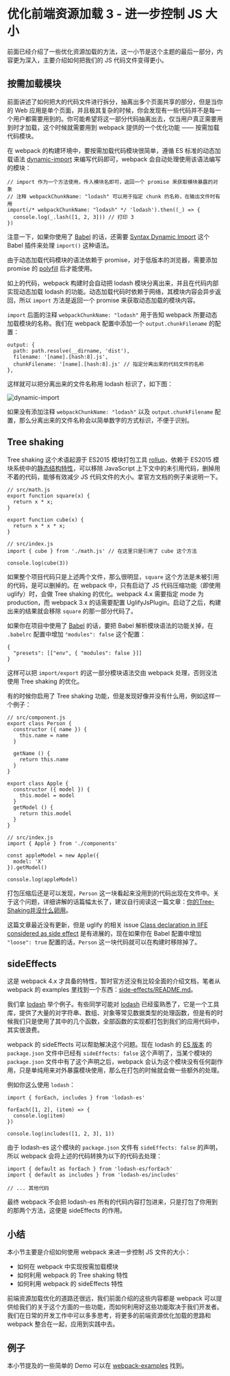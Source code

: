 # 优化前端资源加载 3 - 进一步控制 JS 大小

前面已经介绍了一些优化资源加载的方法，这一小节是这个主题的最后一部分，内容更为深入，主要介绍如何把我们的 JS 代码文件变得更小。

## 按需加载模块

前面讲述了如何把大的代码文件进行拆分，抽离出多个页面共享的部分，但是当你的 Web 应用是单个页面，并且极其复杂的时候，你会发现有一些代码并不是每一个用户都需要用到的。你可能希望将这一部分代码抽离出去，仅当用户真正需要用到时才加载，这个时候就需要用到 webpack 提供的一个优化功能 —— 按需加载代码模块。

在 webpack 的构建环境中，要按需加载代码模块很简单，遵循 ES 标准的动态加载语法 [dynamic-import](https://github.com/tc39/proposal-dynamic-import) 来编写代码即可，webpack 会自动处理使用该语法编写的模块：

```
// import 作为一个方法使用，传入模块名即可，返回一个 promise 来获取模块暴露的对象
// 注释 webpackChunkName: "lodash" 可以用于指定 chunk 的名称，在输出文件时有用
import(/* webpackChunkName: "lodash" */ 'lodash').then((_) => { 
  console.log(_.lash([1, 2, 3])) // 打印 3
})

```

注意一下，如果你使用了 [Babel](http://babeljs.io/) 的话，还需要 [Syntax Dynamic Import](https://babeljs.io/docs/plugins/syntax-dynamic-import/) 这个 Babel 插件来处理 `import()` 这种语法。

由于动态加载代码模块的语法依赖于 promise，对于低版本的浏览器，需要添加 promise 的 [polyfill](https://github.com/stefanpenner/es6-promise) 后才能使用。

如上的代码，webpack 构建时会自动把 lodash 模块分离出来，并且在代码内部实现动态加载 lodash 的功能。动态加载代码时依赖于网络，其模块内容会异步返回，所以 `import` 方法是返回一个 promise 来获取动态加载的模块内容。

`import` 后面的注释 `webpackChunkName: "lodash"` 用于告知 webpack 所要动态加载模块的名称。我们在 webpack 配置中添加一个 `output.chunkFilename` 的配置：

```
output: {
  path: path.resolve(__dirname, 'dist'),
  filename: '[name].[hash:8].js',
  chunkFilename: '[name].[hash:8].js' // 指定分离出来的代码文件的名称
},

```

这样就可以把分离出来的文件名称用 lodash 标识了，如下图：

![dynamic-import](https://user-gold-cdn.xitu.io/2018/3/19/1623c0221f015c5d?w=1148&h=216&f=png&s=86642)

如果没有添加注释 `webpackChunkName: "lodash"` 以及 `output.chunkFilename` 配置，那么分离出来的文件名称会以简单数字的方式标识，不便于识别。

## Tree shaking

Tree shaking 这个术语起源于 ES2015 模块打包工具 [rollup](https://github.com/rollup/rollup)，依赖于 ES2015 模块系统中的[静态结构特性](http://exploringjs.com/es6/ch_modules.html#static-module-structure)，可以移除 JavaScript 上下文中的未引用代码，删掉用不着的代码，能够有效减少 JS 代码文件的大小。拿官方文档的例子来说明一下。

```
// src/math.js
export function square(x) {
  return x * x;
}

export function cube(x) {
  return x * x * x;
}

// src/index.js
import { cube } from './math.js' // 在这里只是引用了 cube 这个方法

console.log(cube(3))

```

如果整个项目代码只是上述两个文件，那么很明显，`square` 这个方法是未被引用的代码，是可以删掉的。在 webpack 中，只有启动了 JS 代码压缩功能（即使用 uglify）时，会做 Tree shaking 的优化。webpack 4.x 需要指定 mode 为 production，而 webpack 3.x 的话需要配置 UglifyJsPlugin。启动了之后，构建出来的结果就会移除 `square` 的那一部分代码了。

如果你在项目中使用了 [Babel](http://babeljs.io/) 的话，要把 Babel 解析模块语法的功能关掉，在 `.babelrc` 配置中增加 `"modules": false` 这个配置：

```
{
  "presets": [["env", { "modules": false }]]
}

```

这样可以把 `import/export` 的这一部分模块语法交由 webpack 处理，否则没法使用 Tree shaking 的优化。

有的时候你启用了 Tree shaking 功能，但是发现好像并没有什么用，例如这样一个例子：

```
// src/component.js
export class Person {
  constructor ({ name }) {
    this.name = name
  }

  getName () {
    return this.name
  }
}

export class Apple {
  constructor ({ model }) {
    this.model = model
  }
  getModel () {
    return this.model
  }
}

// src/index.js
import { Apple } from './components'

const appleModel = new Apple({
  model: 'X'
}).getModel()

console.log(appleModel)

```

打包压缩后还是可以发现，`Person` 这一块看起来没用到的代码出现在文件中。关于这个问题，详细讲解的话篇幅太长了，建议自行阅读这一篇文章：[你的Tree-Shaking并没什么卵用](https://zhuanlan.zhihu.com/p/32831172)。

这篇文章最近没有更新，但是 uglify 的相关 issue [Class declaration in IIFE considered as side effect](https://github.com/mishoo/UglifyJS2/issues/1261) 是有进展的，现在如果你在 Babel 配置中增加 `"loose": true` 配置的话，`Person` 这一块代码就可以在构建时移除掉了。

## sideEffects

这是 webpack 4.x 才具备的特性，暂时官方还没有比较全面的介绍文档，笔者从 webpack 的 examples 里找到一个东西：[side-effects/README.md](https://github.com/webpack/webpack/blob/master/examples/side-effects/README.md)。

我们拿 [lodash](https://github.com/lodash/lodash) 举个例子。有些同学可能对 [lodash](https://github.com/lodash/lodash) 已经蛮熟悉了，它是一个工具库，提供了大量的对字符串、数组、对象等常见数据类型的处理函数，但是有的时候我们只是使用了其中的几个函数，全部函数的实现都打包到我们的应用代码中，其实很浪费。

webpack 的 sideEffects 可以帮助解决这个问题。现在 lodash 的 [ES 版本](https://www.npmjs.com/package/lodash-es) 的 `package.json` 文件中已经有 `sideEffects: false` 这个声明了，当某个模块的 `package.json` 文件中有了这个声明之后，webpack 会认为这个模块没有任何副作用，只是单纯用来对外暴露模块使用，那么在打包的时候就会做一些额外的处理。

例如你这么使用 `lodash`：

```
import { forEach, includes } from 'lodash-es'

forEach([1, 2], (item) => {
  console.log(item)
})

console.log(includes([1, 2, 3], 1))

```

由于 lodash-es 这个模块的 `package.json` 文件有 `sideEffects: false` 的声明，所以 webpack 会将上述的代码转换为以下的代码去处理：

```
import { default as forEach } from 'lodash-es/forEach'
import { default as includes } from 'lodash-es/includes'

// ... 其他代码

```

最终 webpack 不会把 lodash-es 所有的代码内容打包进来，只是打包了你用到的那两个方法，这便是 sideEffects 的作用。

## 小结

本小节主要是介绍如何使用 webpack 来进一步控制 JS 文件的大小：

*   如何在 webpack 中实现按需加载模块
*   如何利用 webpack 的 Tree shaking 特性
*   如何利用 webpack 的 sideEffects 特性

前端资源加载优化的道路还很远，我们前面介绍的这些内容都是 webpack 可以提供给我们的关于这个方面的一些功能，而如何利用好这些功能取决于我们开发者。我们在日常的开发工作中可以多多思考，将更多的前端资源优化加载的思路和 webpack 整合在一起，应用到实践中去。

## 例子

本小节提及的一些简单的 Demo 可以在 [webpack-examples](https://github.com/teabyii/webpack-examples) 找到。